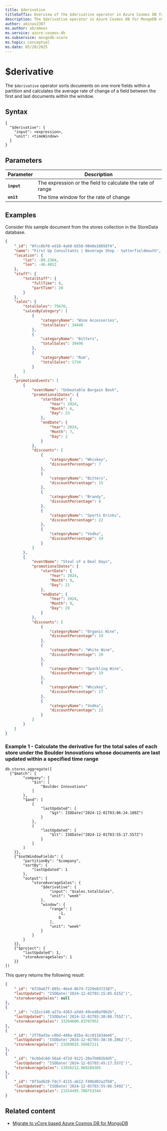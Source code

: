 ```yaml
---
title: $derivative
titleSuffix: Overview of the $derivative operator in Azure Cosmos DB for MongoDB vCore
description: The $derivative operator in Azure Cosmos DB for MongoDB vCore calculates the average rate of change of the value of a field within a specified window. 
author: abinav2307
ms.author: abramees
ms.service: azure-cosmos-db
ms.subservice: mongodb-vcore
ms.topic: conceptual
ms.date: 05/20/2025
---
```


# $derivative

The `$derivative` operator sorts documents on one more fields within a partition and calculates the average rate of change of a field between the first and last documents within the window.

## Syntax

```mongodb
{
  "$derivative": {
    "input": <expression>,
    "unit": <timeWindow>
  }
}
```

## Parameters

| Parameter | Description |
| --- | --- |
| **`input`** | The expression or the field to calculate the rate of range|
| **`unit`** | The time window for the rate of change|

## Examples

Consider this sample document from the stores collection in the StoreData database.

```json
{
    "_id": "0fcc0bf0-ed18-4ab8-b558-9848e18058f4",
    "name": "First Up Consultants | Beverage Shop - Satterfieldmouth",
    "location": {
        "lat": -89.2384,
        "lon": -46.4012
    },
    "staff": {
        "totalStaff": {
            "fullTime": 8,
            "partTime": 20
        }
    },
    "sales": {
        "totalSales": 75670,
        "salesByCategory": [
            {
                "categoryName": "Wine Accessories",
                "totalSales": 34440
            },
            {
                "categoryName": "Bitters",
                "totalSales": 39496
            },
            {
                "categoryName": "Rum",
                "totalSales": 1734
            }
        ]
    },
    "promotionEvents": [
        {
            "eventName": "Unbeatable Bargain Bash",
            "promotionalDates": {
                "startDate": {
                    "Year": 2024,
                    "Month": 6,
                    "Day": 23
                },
                "endDate": {
                    "Year": 2024,
                    "Month": 7,
                    "Day": 2
                }
            },
            "discounts": [
                {
                    "categoryName": "Whiskey",
                    "discountPercentage": 7
                },
                {
                    "categoryName": "Bitters",
                    "discountPercentage": 15
                },
                {
                    "categoryName": "Brandy",
                    "discountPercentage": 8
                },
                {
                    "categoryName": "Sports Drinks",
                    "discountPercentage": 22
                },
                {
                    "categoryName": "Vodka",
                    "discountPercentage": 19
                }
            ]
        },
        {
            "eventName": "Steal of a Deal Days",
            "promotionalDates": {
                "startDate": {
                    "Year": 2024,
                    "Month": 9,
                    "Day": 21
                },
                "endDate": {
                    "Year": 2024,
                    "Month": 9,
                    "Day": 29
                }
            },
            "discounts": [
                {
                    "categoryName": "Organic Wine",
                    "discountPercentage": 19
                },
                {
                    "categoryName": "White Wine",
                    "discountPercentage": 20
                },
                {
                    "categoryName": "Sparkling Wine",
                    "discountPercentage": 19
                },
                {
                    "categoryName": "Whiskey",
                    "discountPercentage": 17
                },
                {
                    "categoryName": "Vodka",
                    "discountPercentage": 23
                }
            ]
        }
    ]
}
```

### Example 1 - Calculate the derivative for the total sales of each store under the Boulder Innovations whose documents are last updated within a specified time range 

```mongodb
db.stores.aggregate([
  {"$match": {
        "company": {
            "$in": [
                "Boulder Innovations"
            ]
        },
        "$and": [
            {
                "lastUpdated": {
                    "$gt": ISODate("2024-12-01T03:06:24.180Z")
                }
            },
            {
                "lastUpdated": {
                    "$lt": ISODate("2024-12-01T03:55:17.557Z")
                }
            }
        ]
    }},
    {"$setWindowFields": {
        "partitionBy": "$company",
        "sortBy": {
            "lastUpdated": 1
        },
        "output": {
            "storeAverageSales": {
                "$derivative": {
                    "input": "$sales.totalSales",
                    "unit": "week"
                },
                "window": {
                    "range": [
                        -1,
                        0
                    ],
                    "unit": "week"
                }
            }
        }
    }},
    {"$project": {
        "lastUpdated": 1,
        "storeAverageSales": 1
    }}
])
```

This query returns the following result:

```json
{
    "_id": "6f20a67f-885c-46ed-8b74-7229e8372387",
    "lastUpdated": "ISODate('2024-12-01T03:15:05.615Z')",
    "storeAverageSales": null
},
{
    "_id": "c22cc140-a27a-4363-a3dd-49ced8af0b2b",
    "lastUpdated": "ISODate('2024-12-01T03:30:08.755Z')",
    "storeAverageSales": 33204600.83707952
},
{
    "_id": "2f70ad3a-c0bd-448a-81ba-8cc011b34ee6",
    "lastUpdated": "ISODate('2024-12-01T03:38:30.206Z')",
    "storeAverageSales": 23269835.56067211
},
{
    "_id": "6cbbdc6d-56a4-472d-9121-20a7b002b4d5",
    "lastUpdated": "ISODate('2024-12-01T03:45:17.557Z')",
    "storeAverageSales": 13936212.969289305
},
{
    "_id": "073ad628-fdc7-4115-ab12-f49bd02a2fb8",
    "lastUpdated": "ISODate('2024-12-01T03:55:06.549Z')",
    "storeAverageSales": 21554495.708753344
}
```

## Related content

- [Migrate to vCore based Azure Cosmos DB for MongoDB](https://aka.ms/migrate-to-azure-cosmosdb-for-mongodb-vcore)
